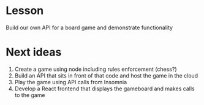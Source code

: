 # Lesson
Build our own API for a board game and demonstrate functionality

# Next ideas
1. Create a game using node including rules enforcement (chess?)
1. Build an API that sits in front of that code and host the game in the cloud
1. Play the game using API calls from Insomnia
1. Develop a React frontend that displays the gameboard and makes calls to the game